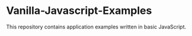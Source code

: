 # Vanilla-Javascript-Examples
 This repository contains application examples written in basic JavaScript.
